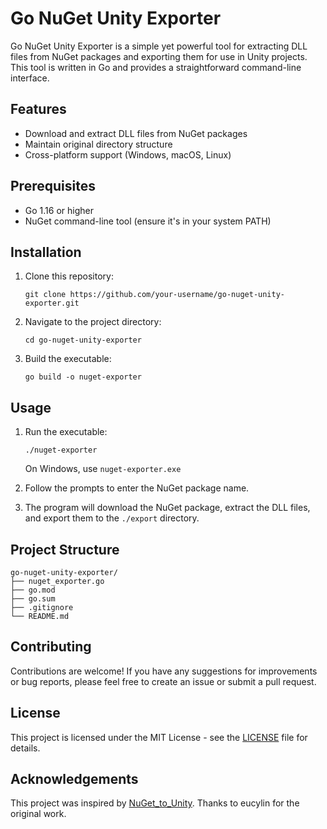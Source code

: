 # Go NuGet Unity Exporter

Go NuGet Unity Exporter is a simple yet powerful tool for extracting DLL files from NuGet packages and exporting them for use in Unity projects. This tool is written in Go and provides a straightforward command-line interface.

## Features

- Download and extract DLL files from NuGet packages
- Maintain original directory structure
- Cross-platform support (Windows, macOS, Linux)

## Prerequisites

- Go 1.16 or higher
- NuGet command-line tool (ensure it's in your system PATH)

## Installation

1. Clone this repository:
   ```
   git clone https://github.com/your-username/go-nuget-unity-exporter.git
   ```

2. Navigate to the project directory:
   ```
   cd go-nuget-unity-exporter
   ```

3. Build the executable:
   ```
   go build -o nuget-exporter
   ```

## Usage

1. Run the executable:
   ```
   ./nuget-exporter
   ```
   On Windows, use `nuget-exporter.exe`

2. Follow the prompts to enter the NuGet package name.

3. The program will download the NuGet package, extract the DLL files, and export them to the `./export` directory.

## Project Structure

```
go-nuget-unity-exporter/
├── nuget_exporter.go
├── go.mod
├── go.sum
├── .gitignore
└── README.md
```

## Contributing

Contributions are welcome! If you have any suggestions for improvements or bug reports, please feel free to create an issue or submit a pull request.

## License

This project is licensed under the MIT License - see the [LICENSE](LICENSE) file for details.

## Acknowledgements

This project was inspired by [NuGet_to_Unity](https://github.com/eucylin/NuGet_to_Unity). Thanks to eucylin for the original work.